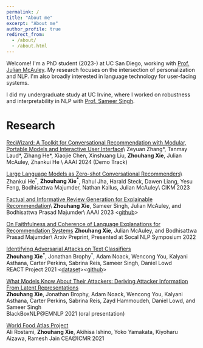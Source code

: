 ```yaml
---
permalink: /
title: "About me"
excerpt: "About me"
author_profile: true
redirect_from: 
  - /about/
  - /about.html
---
```


Welcome! I'm a PhD student (2023-) at UC San Diego, working with [Prof. Julian McAuley](https://cseweb.ucsd.edu/~jmcauley/). My research focuses on the intersection of personalization and NLP. I'm also broadly interested in language technology for user-facing systems.

I did my undergraduate study at UC Irvine, where I worked on robustness and interpretability in NLP with [Prof. Sameer Singh](https://sameersingh.org/). 



Research
======
[RecWizard: A Toolkit for Conversational Recommendation with Modular, Portable Models and Interactive User Interface](https://github.com/McAuley-Lab/RecWizard)\\
Zeyuan Zhang\*, Tanmay Laud\*, Zihang He\*, Xiaojie Chen, Xinshuang Liu, **Zhouhang Xie**, Julian McAuley, Zhankui He \\
AAAI 2024 (Demo Track)

[Large Language Models as Zero-shot Conversational Recommenders](https://arxiv.org/abs/2308.10053)\\
Zhankui He<sup>\*</sup>, **Zhouhang Xie<sup>\*</sup>**, Rahul Jha, Harald Steck, Dawen Liang, Yesu Feng, Bodhisattwa Majumder, Nathan Kallus, Julian McAuley\\
CIKM 2023 

[Factual and Informative Review Generation for Explainable Recommendation](https://arxiv.org/abs/2209.12613)\\
**Zhouhang Xie**, Sameer Singh, Julian McAuley, and Bodhisattwa Prasad Majumder\\
AAAI 2023 \<[github](https://github.com/zhouhanxie/PRAG)\>

[On Faithfulness and Coherence of Language Explanations for Recommendation Systems](https://arxiv.org/pdf/2209.05409.pdf)
**Zhouhang Xie**, Julian McAuley, and Bodhisattwa Prasad Majumder\\
Arxiv Preprint, Presented at Socal NLP Symposium 2022

[Identifying Adversarial Attacks on Text Classifiers](https://arxiv.org/abs/2201.08555)  
**Zhouhang Xie<sup>\*</sup>**, Jonathan Brophy<sup>\*</sup>, Adam Noack, Wencong You, Kalyani Asthana, Carter Perkins, Sabrina Reis, Sameer Singh, Daniel Lowd  
REACT Project 2021 \<[dataset](https://react-nlp.github.io/tcab/)\>\<[github](https://github.com/REACT-NLP)\>

[What Models Know About Their Attackers: Deriving Attacker Information From Latent Representations](https://aclanthology.org/2021.blackboxnlp-1.6/)  
**Zhouhang Xie**, Jonathan Brophy, Adam Noack, Wencong You, Kalyani Asthana, Carter Perkins, Sabrina Reis, Zayd Hammoudeh, Daniel Lowd, and Sameer Singh  
BlackBoxNLP@EMNLP 2021 (oral presentation)

[World Food Atlas Project](https://dl.acm.org/doi/10.1145/3463947.3469235)   
Ali Rostami, **Zhouhang Xie**, Akihisa Ishino, Yoko Yamakata, Kiyoharu Aizawa, Ramesh Jain
CEA@ICMR 2021





